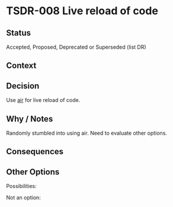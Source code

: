 # TSDR-008 Live reload of code

## Status

Accepted, Proposed, Deprecated or Superseded (list DR)

## Context



## Decision

Use [air](https://github.com/air-verse/air) for live reload of code.

## Why / Notes

Randomly stumbled into using air. Need to evaluate other options.

## Consequences



## Other Options

Possibilities:

Not an option:

